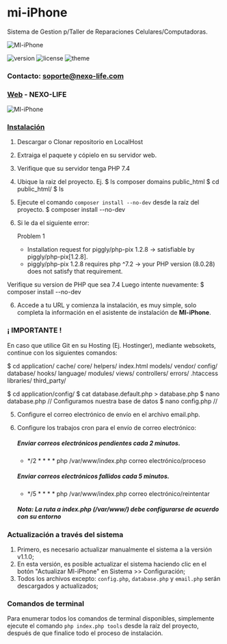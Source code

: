 [circleci-image]: https://img.shields.io/circleci/build/github/nestjs/nest/master?token=abc123def456
[circleci-url]: https://circleci.com/gh/nestjs/nest

# mi-iPhone
Sistema de Gestion p/Taller de Reparaciones Celulares/Computadoras.

![MI-iPhone](https://i.ibb.co/Vw5dvQY/logo-MI-i-Phone.png)

![version](https://img.shields.io/badge/version-1.0.0-blue.svg?longCache=true&style=flat-square)
![license](https://img.shields.io/badge/license-MIT-green.svg?longCache=true&style=flat-square)
![theme](https://img.shields.io/badge/theme-Matrix--Admin-lightgrey.svg?longCache=true&style=flat-square)


### Contacto: soporte@nexo-life.com
### [Web](https://electronicagambino.com) - NEXO-LIFE

![MI-iPhone](https://i.ibb.co/Y7hGkXn/dash-MI-i-Phone.png)

### [Instalación](Instalacao_xampp_windows.md)

1. Descargar o Clonar repositorio en LocalHost
2. Extraiga el paquete y cópielo en su servidor web.
3. Verifique que su servidor tenga PHP 7.4
4. Ubique la raiz del proyecto. Ej.
    $ ls composer  domains  public_html
    $ cd public_html/
    $ ls

4. Ejecute el comando `composer install --no-dev` desde la raíz del proyecto.
    $ composer install --no-dev
5. Si le da el siguiente error: 

    Problem 1
    - Installation request for piggly/php-pix 1.2.8 -> satisfiable by piggly/php-pix[1.2.8].
    - piggly/php-pix 1.2.8 requires php ^7.2 -> your PHP version (8.0.28) does not satisfy that requirement.
    
Verifique su version de PHP que sea 7.4 Luego intente nuevamente:
    $ composer install --no-dev

6. Accede a tu URL y comienza la instalación, es muy simple, solo completa la información en el asistente de instalación de **MI-iPhone**.

### ¡ IMPORTANTE !

En caso que utilice Git en su Hosting (Ej. Hostinger), mediante websokets, continue con los siguientes comandos:

$ cd application/
cache/       core/        helpers/     index.html   models/      vendor/
config/      database/    hooks/       language/    modules/     views/
controllers/ errors/      .htaccess    libraries/   third_party/

$ cd application/config/
$ cat database.default.php > database.php
$ nano database.php // Configuramos nuestra base de datos
$ nano config.php //

5. Configure el correo electrónico de envío en el archivo email.php.
6. Configure los trabajos cron para el envío de correo electrónico:
    ##### Enviar correos electrónicos pendientes cada 2 minutos.
    - */2 * * * * php /var/www/index.php correo electrónico/proceso
    ##### Enviar correos electrónicos fallidos cada 5 minutos.
    - */5 * * * * php /var/www/index.php correo electrónico/reintentar

    ##### Nota: La ruta a index.php (/var/www/) debe configurarse de acuerdo con su entorno

### Actualización a través del sistema

1. Primero, es necesario actualizar manualmente el sistema a la versión v1.1.0;
2. En esta versión, es posible actualizar el sistema haciendo clic en el botón "Actualizar MI-iPhone" en Sistema >> Configuración;
3. Todos los archivos excepto: `config.php`, `database.php` y `email.php` serán descargados y actualizados;

### Comandos de terminal

Para enumerar todos los comandos de terminal disponibles, simplemente ejecute el comando `php index.php tools` desde la raíz del proyecto, después de que finalice todo el proceso de instalación.
